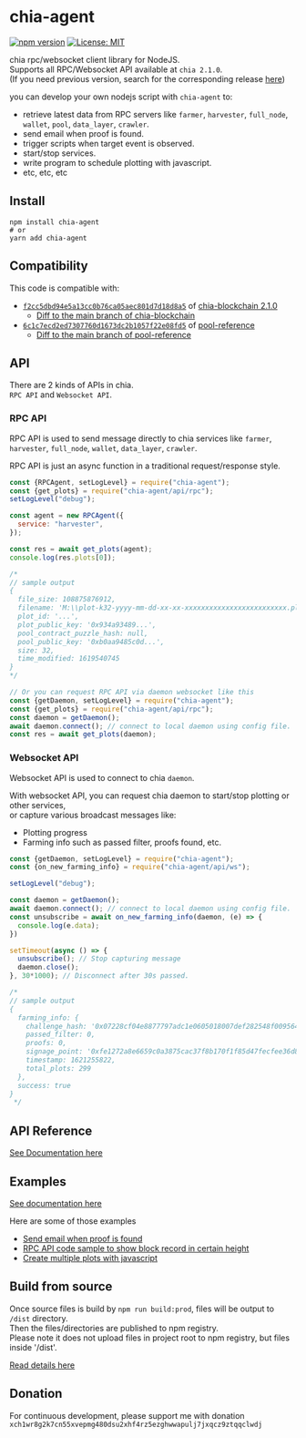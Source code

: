 # chia-agent
[![npm version](https://badge.fury.io/js/chia-agent.svg)](https://badge.fury.io/js/chia-agent) [![License: MIT](https://img.shields.io/badge/License-MIT-yellow.svg)](https://opensource.org/licenses/MIT)

chia rpc/websocket client library for NodeJS.  
Supports all RPC/Websocket API available at `chia 2.1.0`.  
\(If you need previous version, search for the corresponding release [here](https://github.com/Chia-Mine/chia-agent/releases)\)

you can develop your own nodejs script with `chia-agent` to:
- retrieve latest data from RPC servers like `farmer`, `harvester`, `full_node`, `wallet`, `pool`, `data_layer`, `crawler`.
- send email when proof is found.
- trigger scripts when target event is observed.
- start/stop services.
- write program to schedule plotting with javascript.
- etc, etc, etc

## Install
```
npm install chia-agent
# or
yarn add chia-agent
```

## Compatibility
This code is compatible with:  
- [`f2cc5dbd94e5a13cc0b76ca05aec801d7d18d8a5`](https://github.com/Chia-Network/chia-blockchain/tree/f2cc5dbd94e5a13cc0b76ca05aec801d7d18d8a5) of [chia-blockchain 2.1.0](https://github.com/Chia-Network/chia-blockchain)  
  - [Diff to the main branch of chia-blockchain](https://github.com/Chia-Network/chia-blockchain/compare/f2cc5dbd94e5a13cc0b76ca05aec801d7d18d8a5...main)
- [`6c1c7ecd2ed7307760d1673dc2b1057f22e08fd5`](https://github.com/Chia-Network/pool-reference/tree/6c1c7ecd2ed7307760d1673dc2b1057f22e08fd5) of [pool-reference](https://github.com/Chia-Network/pool-reference)  
  - [Diff to the main branch of pool-reference](https://github.com/Chia-Network/pool-reference/compare/6c1c7ecd2ed7307760d1673dc2b1057f22e08fd5...main)

## API
There are 2 kinds of APIs in chia.  
`RPC API` and `Websocket API`.

### RPC API
RPC API is used to send message directly to chia services like `farmer`, `harvester`, `full_node`, `wallet`, `data_layer`, `crawler`.

RPC API is just an async function in a traditional request/response style.

```js
const {RPCAgent, setLogLevel} = require("chia-agent");
const {get_plots} = require("chia-agent/api/rpc");
setLogLevel("debug");

const agent = new RPCAgent({
  service: "harvester",
});

const res = await get_plots(agent);
console.log(res.plots[0]);

/*
// sample output
{
  file_size: 108875876912,
  filename: 'M:\\plot-k32-yyyy-mm-dd-xx-xx-xxxxxxxxxxxxxxxxxxxxxxxxx.plot',
  plot_id: '...',
  plot_public_key: '0x934a93489...',
  pool_contract_puzzle_hash: null,
  pool_public_key: '0xb0aa9485c0d...',
  size: 32,
  time_modified: 1619540745
}
*/

// Or you can request RPC API via daemon websocket like this
const {getDaemon, setLogLevel} = require("chia-agent");
const {get_plots} = require("chia-agent/api/rpc");
const daemon = getDaemon();
await daemon.connect(); // connect to local daemon using config file.
const res = await get_plots(daemon);
```

### Websocket API
Websocket API is used to connect to chia `daemon`.

With websocket API, you can request chia daemon to start/stop plotting or other services,  
or capture various broadcast messages like:
- Plotting progress
- Farming info such as passed filter, proofs found, etc.

```js
const {getDaemon, setLogLevel} = require("chia-agent");
const {on_new_farming_info} = require("chia-agent/api/ws");

setLogLevel("debug");

const daemon = getDaemon();
await daemon.connect(); // connect to local daemon using config file.
const unsubscribe = await on_new_farming_info(daemon, (e) => {
  console.log(e.data);
})

setTimeout(async () => {
  unsubscribe(); // Stop capturing message
  daemon.close();
}, 30*1000); // Disconnect after 30s passed.

/*
// sample output
{
  farming_info: {
    challenge_hash: '0x07228cf04e8877797adc1e0605018007def282548f009564b00286886e23e88b',
    passed_filter: 0,
    proofs: 0,
    signage_point: '0xfe1272a8e6659c0a3875cac37f8b170f1f85d47fecfee36d825dfae0b2a73a31',
    timestamp: 1621255822,
    total_plots: 299
  },
  success: true
}
 */
```

## API Reference
[See Documentation here](https://github.com/Chia-Mine/chia-agent/blob/main/src/api/README.md)

## Examples
[See documentation here](https://github.com/Chia-Mine/chia-agent/blob/main/example)

Here are some of those examples
- [Send email when proof is found](https://github.com/Chia-Mine/chia-agent/blob/main/example/send_email_when_proof_is_found)
- [RPC API code sample to show block record in certain height](https://github.com/Chia-Mine/chia-agent/blob/main/example/get_block_by_height)
- [Create multiple plots with javascript](https://github.com/Chia-Mine/chia-agent/blob/main/example/create_plots)

## Build from source
Once source files is build by `npm run build:prod`, files will be output to `/dist` directory.  
Then the files/directories are published to npm registry.  
Please note it does not upload files in project root to npm registry, but files inside '/dist'.

[Read details here](https://github.com/Chia-Mine/chia-agent/blob/main/BUILD.md)

## Donation
For continuous development, please support me with donation
`xch1wr8g2k7cn55xvepmg480dsu2xhf4rz5ezghwwapulj7jxqcz9ztqqclwdj`
